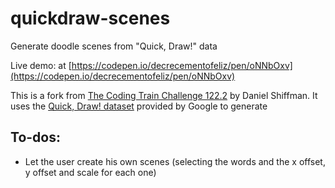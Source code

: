# quickdraw-scenes
 Generate doodle scenes from "Quick, Draw!" data

 Live demo: at [https://codepen.io/decrecementofeliz/pen/oNNbOxv](https://codepen.io/decrecementofeliz/pen/oNNbOxv)

 This is a fork from [The Coding Train Challenge 122.2](https://thecodingtrain.com/CodingChallenges/122.2-quick-draw) by Daniel Shiffman. It uses the [Quick, Draw! dataset](https://quickdraw.withgoogle.com/data) provided by Google to generate 

 ## To-dos:
 * Let the user create his own scenes (selecting the words and the x offset, y offset and scale for each one)
